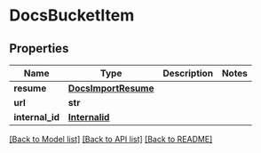 # DocsBucketItem


## Properties
Name | Type | Description | Notes
------------ | ------------- | ------------- | -------------
**resume** | [**DocsImportResume**](DocsImportResume.md) |  | 
**url** | **str** |  | 
**internal_id** | [**Internalid**](Internalid.md) |  | 

[[Back to Model list]](../README.md#documentation-for-models) [[Back to API list]](../README.md#documentation-for-api-endpoints) [[Back to README]](../README.md)


